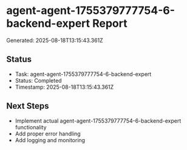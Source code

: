 # agent-agent-1755379777754-6-backend-expert Report

Generated: 2025-08-18T13:15:43.361Z

## Status
- Task: agent-agent-1755379777754-6-backend-expert
- Status: Completed
- Timestamp: 2025-08-18T13:15:43.361Z

## Next Steps
- Implement actual agent-agent-1755379777754-6-backend-expert functionality
- Add proper error handling
- Add logging and monitoring

